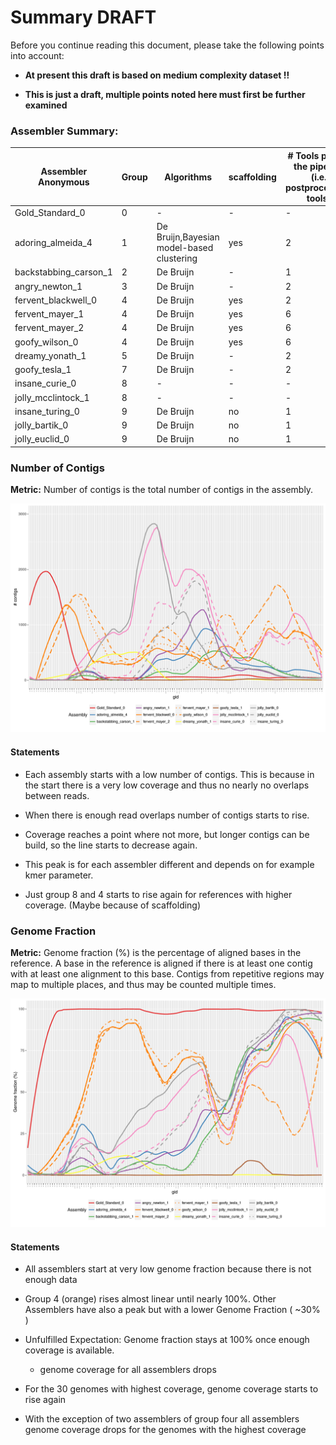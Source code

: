 # Summary DRAFT

Before you continue reading this document, please take the following points into account:

  * **At present this draft is based on medium complexity dataset !!**

  * **This is just a draft, multiple points noted here must first be further examined**

### Assembler Summary:

| Assembler Anonymous | Group | Algorithms  | scaffolding | # Tools part of the pipeline (i.e. postprocessing tools) |
|--------------------|--------|--------|----------|-------|
| Gold_Standard_0    |  0     |   -    |    -     |   -   |
| adoring_almeida_4  |  1   |  De Bruijn,Bayesian model-based clustering  |  yes  |    2 |
| backstabbing_carson_1 |  2   |  De Bruijn    |  -  | 1 | 
| angry_newton_1  |  3  |  De Bruijn           |  -  | 2 |   
| fervent_blackwell_0  |  4  |  De Bruijn    | yes | 2 |
| fervent_mayer_1  |  4 |  De Bruijn  | yes | 6 |  
| fervent_mayer_2  | 4 |  De Bruijn  | yes | 6 |  
| goofy_wilson_0 |  4  |  De Bruijn  | yes | 6 |  
| dreamy_yonath_1 | 5  |  De Bruijn  | - | 2 |   
| goofy_tesla_1  |  7  |  De Bruijn | - | 2 |  
| insane_curie_0  | 8  | -  | - | - | 
| jolly_mcclintock_1   |  8 | - | - | - | 
| insane_turing_0 | 9  | De Bruijn | no | 1 | 
| jolly_bartik_0  | 9  | De Bruijn | no | 1 |
| jolly_euclid_0  | 9  | De Bruijn | no | 1 |

### Number of Contigs

**Metric:** 
Number of contigs is the total number of contigs in the assembly.

![Genome Fraction](summary_plots/coverage_no_points_contig_count.png)

#### Statements

  * Each assembly starts with a low number of contigs. This is because in the start there is a very low coverage and thus no nearly no overlaps between reads.

  * When there is enough read overlaps number of contigs starts to rise. 

  * Coverage reaches a point where not more, but longer contigs can be build, so the line starts to decrease again. 

  * This peak is for each assembler different and depends on for example kmer parameter.

  * Just group 8 and 4 starts to rise again for references with higher coverage. (Maybe because of scaffolding)

### Genome Fraction

**Metric:** 
Genome fraction (%) is the percentage of aligned bases in the reference. A base in the reference is aligned if there is at least one contig with at least one alignment to this base. Contigs from repetitive regions may map to multiple places, and thus may be counted multiple times.

![Genome Fraction](summary_plots/coverage_no_points_genome_fraction.png)

#### Statements

  * All assemblers start at very low genome fraction because there is not enough data

  * Group 4 (orange) rises almost linear until nearly 100%. Other Assemblers have also a peak but with a lower Genome Fraction ( ~30% )

  * Unfulfilled Expectation: Genome fraction stays at 100% once enough coverage is available.

    * genome coverage for all assemblers drops

  * For the 30 genomes with highest coverage, genome coverage starts to rise again

  * With the exception of two assemblers of group four all assemblers genome coverage drops for the genomes with the highest coverage  
